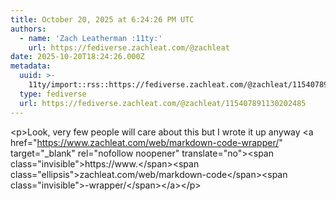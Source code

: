 ```yaml
---
title: October 20, 2025 at 6:24:26 PM UTC
authors:
  - name: 'Zach Leatherman :11ty:'
    url: https://fediverse.zachleat.com/@zachleat
date: 2025-10-20T18:24:26.000Z
metadata:
  uuid: >-
    11ty/import::rss::https://fediverse.zachleat.com/@zachleat/115407891130202485
  type: fediverse
  url: https://fediverse.zachleat.com/@zachleat/115407891130202485
---
```

\<p>Look, very few people will care about this but I wrote it up anyway \<a href="https://www.zachleat.com/web/markdown-code-wrapper/" target="\_blank" rel="nofollow noopener" translate="no">\<span class="invisible">https://www.\</span>\<span class="ellipsis">zachleat.com/web/markdown-code\</span>\<span class="invisible">-wrapper/\</span>\</a>\</p>
